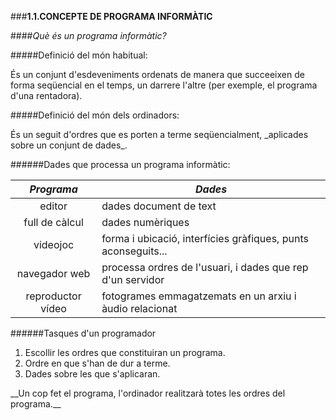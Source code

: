 ###__1.1.CONCEPTE DE PROGRAMA INFORMÀTIC__

####_Què és un programa informàtic?_

#####Definició del món habitual: 
<p>És un conjunt d'esdeveniments ordenats de manera  que succeeixen de forma seqüencial en el temps, un darrere l'altre (per exemple, el programa d'una rentadora).<p>

#####Definició del món dels ordinadors:
<p>És un seguit d'ordres que es porten a terme seqüencialment, _aplicades sobre un conjunt de dades_.<p>

######Dades que processa un programa informàtic:

_Programa_ | _Dades_
:---:|---
editor|dades document de text
full de càlcul|dades numèriques
videojoc|forma i ubicació, interfícies gràfiques, punts aconseguits...
navegador web|processa ordres de l'usuari, i dades que rep d'un servidor
reproductor vídeo|fotogrames emmagatzemats en un arxiu i àudio relacionat

######Tasques d'un programador
1. Escollir les ordres que constituiran un programa.
2. Ordre en que s'han de dur a terme.
3. Dades sobre les que s'aplicaran.

<p>__Un cop fet el programa, l'ordinador realitzarà totes les ordres del programa.__<p>









